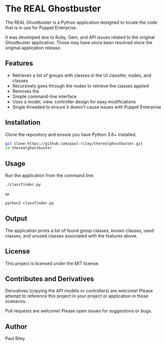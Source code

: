 # The REAL Ghostbuster

The REAL Ghostbuster is a Python application designed to locate the code that is in use for Puppet Enterprise.

It was developed due to Ruby, Gem, and API issues related to the original Ghostbuster application. Those may have since been resolved since the original application release.

## Features

- Retrieves a list of groups with classes in the UI classifer, nodes, and classes
- Recursively goes through the nodes to retrieve the classes applied
- Removes the 
- Simple command-line interface
- Uses a model, view, controller design for easy modifications
- Single threaded to ensure it doesn't cause issues with Puppet Enterprise

## Installation

Clone the repository and ensure you have Python 3.6+ installed.

```bash
git clone https://github.com/paul-riley/therealghostbuster.git
cd therealghostbuster
```

## Usage

Run the application from the command line:


```bash
./classfinder.py
```

or

```bash
python3 classfinder.py
```

## Output

The application prints a list of found group classes, known classes, used classes, and unused classes associated with the features above.

## License

This project is licensed under the MIT license.

## Contributes and Derivatives

Derivatives (copying the API models or controllers) are welcome! Please attempt to reference this project in your project or application in those scenarios.

Pull requests are welcome! Please open issues for suggestions or bugs.

## Author

Paul Riley